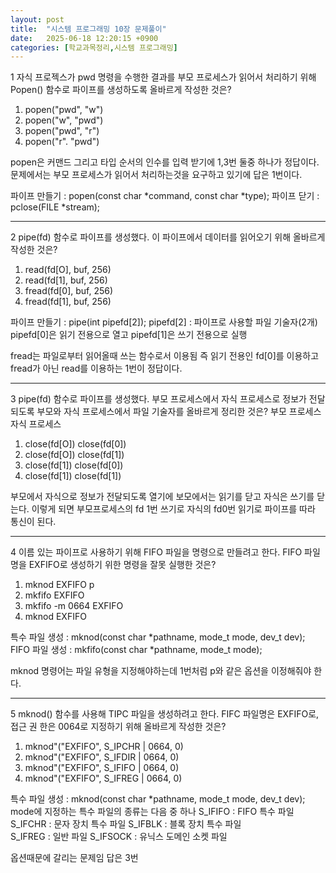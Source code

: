 ```yaml
---
layout: post
title:  "시스템 프로그래밍 10장 문제풀이"
date:   2025-06-18 12:20:15 +0900
categories: [학교과목정리,시스템 프로그래밍]
---
```

1 자식 프로젝스가 pwd 명령을 수행한 결과를 부모 프로세스가 읽어서 처리하기 위해 Popen() 함수로 파이프를 생성하도록 올바르게 작성한 것은?
1. popen("pwd", "w")
2. popen("w", "pwd")
3. popen("pwd", "r")
4. popen("r". "pwd")

popen은 커맨드 그리고 타입 순서의 인수를 입력 받기에 1,3번 둘중 하나가 정답이다.
문제에서는 부모 프로세스가 읽어서 처리하는것을 요구하고 있기에 답은 1번이다.

파이프 만들기 : popen(const char *command, const char *type);
파이프 닫기 : pclose(FILE *stream);


---
2 pipe(fd) 함수로 파이프를 생성했다. 이 파이프에서 데이터를 읽어오기 위해 올바르게 작성한
것은?
1. read(fd[O], buf, 256)
2. read(fd[1], buf, 256)
3. fread(fd[0], buf, 256)
4. fread(fd[1], buf, 256)

파이프 만들기 : pipe(int pipefd[2]);
pipefd[2] : 파이프로 사용할 파일 기술자(2개) 
pipefd[0]은 읽기 전용으로 열고 pipefd[1]은 쓰기 전용으로 실행 

fread는 파일로부터 읽어올때 쓰는 함수로서 이용됨 즉 읽기 전용인 fd[0]를 이용하고 fread가 아닌 read를 이용하는 1번이 정답이다.

---
3 pipe(fd) 함수로 파이프를 생성했다. 부모 프로세스에서 자식 프로세스로 정보가 전달되도록
부모와 자식 프로세스에서 파일 기술자를 올바르게 정리한 것은?
    부모 프로세스       자식 프로세스
1. close(fd[O])     close(fd[0])
2. close(fd[O])     close(fd[1])
3. close(fd[1])     close(fd[0])
4. close(fd[1])     close(fd[1])

부모에서 자식으로 정보가 전달되도록 열기에 보모에서는 읽기를 닫고 자식은 쓰기를 닫는다. 이렇게 되면 부모프로세스의 fd 1번 쓰기로 자식의 fd0번 읽기로 파이프를 따라 통신이 된다.

---
4 이름 있는 파이프로 사용하기 위해 FIFO 파일을 명령으로 만들려고 한다. FIFO 파일명을 EXFIFO로 생성하기 위한 명령을 잘못 실행한 것은?
1. mknod EXFIFO p
2. mkfifo EXFIFO
3. mkfifo -m 0664 EXFIFO
4. mknod EXFIFO

특수 파일 생성 : mknod(const char *pathname, mode_t mode, dev_t dev);
FIFO 파일 생성 : mkfifo(const char *pathname, mode_t mode);

mknod 명령어는 파일 유형을 지정해야하는데 1번처럼 p와 같은 옵션을 이정해줘야 한다.

---
5 mknod() 함수를 사용해 TIPC 파일을 생성하려고 한다. FIFC 파일명은 EXFIFO로, 접근 권 한은 0064로 지정하기 위해 올바르게 작성한 것은?
1. mknod"("EXFIFO", S_IPCHR | 0664, 0)
2. mknod"("EXFIFO", S_IFDIR | 0664, 0)
3. mknod"("EXFIFO", S_IFIFO | 0664, 0)
4. mknod"("EXFIFO", S_IFREG | 0664, 0)

특수 파일 생성 : mknod(const char *pathname, mode_t mode, dev_t dev);
mode에 지정하는 특수 파일의 종류는 다음 중 하나
S_IFIFO : FIFO 특수 파일 			
S_IFCHR : 문자 장치 특수 파일
S_IFBLK : 블록 장치 특수 파일		
S_IFREG : 일반 파일
S_IFSOCK : 유닉스 도메인 소켓 파일

옵션때문에 갈리는 문제임 답은 3번

